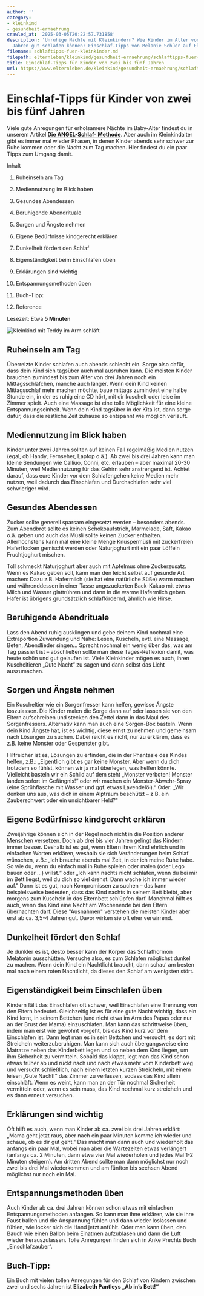 ```yaml
---
author: ''
category:
- kleinkind
- gesundheit-ernaehrung
crawled_at: '2025-03-05T20:22:57.731858'
description: 'Unruhige Nächte mit Kleinkindern? Wie Kinder im Alter von zwei bis fünf
  Jahren gut schlafen können: Einschlaf-Tipps von Melanie Schüer auf ElternLeben.de'
filename: schlaftipps-fuer-kleinkinder.md
filepath: elternleben/kleinkind/gesundheit-ernaehrung/schlaftipps-fuer-kleinkinder.md
title: Einschlaf-Tipps für Kinder von zwei bis fünf Jahren
url: https://www.elternleben.de/kleinkind/gesundheit-ernaehrung/schlaftipps-fuer-kleinkinder/
---
```


#  Einschlaf-Tipps für Kinder von zwei bis fünf Jahren

Viele gute Anregungen für erholsamere Nächte im Baby-Alter findest du in
unserem Artikel **[Die ANGEL-Schlaf-
Methode](https://www.elternleben.de/baby/babyschlaf/baby-schlaeft-unruhig/)**.
Aber auch im Kleinkindalter gibt es immer mal wieder Phasen, in denen Kinder
abends sehr schwer zur Ruhe kommen oder die Nacht zum Tag machen. Hier findest
du ein paar Tipps zum Umgang damit.

Inhalt

1. Ruheinseln am Tag

2. Mediennutzung im Blick haben

3. Gesundes Abendessen

4. Beruhigende Abendrituale

5. Sorgen und Ängste nehmen

6. Eigene Bedürfnisse kindgerecht erklären

7. Dunkelheit fördert den Schlaf

8. Eigenständigkeit beim Einschlafen üben

9. Erklärungen sind wichtig

10. Entspannungsmethoden üben

11. Buch-Tipp:

12. Reference

Lesezeit: Etwa **5 Minuten**

![Kleinkind mit Teddy im Arm
schläft](/fileadmin/_processed_/7/d/csm_Tipps_Einschlaftipps_fu__r_Kleinkinder_ee932c6f7a.jpg)

##  Ruheinseln am Tag

Überreizte Kinder schlafen auch abends schlecht ein. Sorge also dafür, dass
dein Kind sich tagsüber auch mal ausruhen kann. Die meisten Kinder brauchen
zumindest bis zum Alter von drei Jahren noch ein Mittagsschläfchen, manche
auch länger. Wenn dein Kind keinen Mittagsschlaf mehr machen möchte, baue
mittags zumindest eine halbe Stunde ein, in der es ruhig eine CD hört, mit dir
kuschelt oder leise im Zimmer spielt. Auch eine Massage ist eine tolle
Möglichkeit für eine kleine Entspannungseinheit. Wenn dein Kind tagsüber in
der Kita ist, dann sorge dafür, dass die restliche Zeit zuhause so entspannt
wie möglich verläuft.

##  Mediennutzung im Blick haben

Kinder unter zwei Jahren sollten auf keinen Fall regelmäßig Medien nutzen
(egal, ob Handy, Fernseher, Laptop o.ä.). Ab zwei bis drei Jahren kann man
kleine Sendungen wie Calliuo, Conni, etc. erlauben – aber maximal 20-30
Minuten, weil Mediennutzung für das Gehirn sehr anstrengend ist. Achtet
darauf, dass eure Kinder vor dem Schlafengehen keine Medien mehr nutzen, weil
dadurch das Einschlafen und Durchschlafen sehr viel schwieriger wird.

##  Gesundes Abendessen

Zucker sollte generell sparsam eingesetzt werden – besonders abends. Zum
Abendbrot sollte es keinen Schokoaufstrich, Marmelade, Saft, Kakao o.ä. geben
und auch das Müsli sollte keinen Zucker enthalten. Allerhöchstens kann mal
eine kleine Menge Knuspermüsli mit zuckerfreien Haferflocken gemischt werden
oder Naturjoghurt mit ein paar Löffeln Fruchtjoghurt mischen.  
  
Toll schmeckt Naturjoghurt aber auch mit Apfelmus ohne Zuckerzusatz. Wenn es
Kakao geben soll, kann man den leicht selbst auf gesunde Art machen: Dazu z.B.
Hafermilch (sie hat eine natürliche Süße) warm machen und währenddessen in
einer Tasse ungezuckerten Back-Kakao mit etwas Milch und Wasser glattrühren
und dann in die warme Hafermilch geben. Hafer ist übrigens grundsätzlich
schlaffördernd, ähnlich wie Hirse.

##  Beruhigende Abendrituale

Lass den Abend ruhig ausklingen und gebe deinem Kind nochmal eine Extraportion
Zuwendung und Nähe: Lesen, Kuscheln, evtl. eine Massage, Beten, Abendlieder
singen... Sprecht nochmal ein wenig über das, was am Tag passiert ist –
abschließen sollte man diese Tages-Reflexion damit, was heute schön und gut
gelaufen ist. Viele Kleinkinder mögen es auch, ihren Kuscheltieren „Gute
Nacht“ zu sagen und dann selbst das Licht auszumachen.

##  Sorgen und Ängste nehmen

Ein Kuscheltier wie ein Sorgenfresser kann helfen, gewisse Ängste loszulassen.
Die Kinder malen die Sorge dann auf oder lassen sie von den Eltern
aufschreiben und stecken den Zettel dann in das Maul des Sorgenfressers.
Alternativ kann man auch eine Sorgen-Box basteln. Wenn dein Kind Ängste hat,
ist es wichtig, diese ernst zu nehmen und gemeinsam nach Lösungen zu suchen.
Dabei reicht es nicht, nur zu erklären, dass es z.B. keine Monster oder
Gespenster gibt.  
  
Hilfreicher ist es, Lösungen zu erfinden, die in der Phantasie des Kindes
helfen, z.B.: „Eigentlich gibt es gar keine Monster. Aber wenn du dich
trotzdem so fühlst, können wir ja mal überlegen, was helfen könnte. Vielleicht
basteln wir ein Schild auf dem steht „Monster verboten! Monster landen sofort
im Gefängnis!“ oder wir machen ein Monster-Abwehr-Spray (eine Sprühflasche mit
Wasser und ggf. etwas Lavendelöl).“ Oder: „Wir denken uns aus, was dich in
einem Alptraum beschützt – z.B. ein Zauberschwert oder ein unsichtbarer Held?"

##  Eigene Bedürfnisse kindgerecht erklären

Zweijährige können sich in der Regel noch nicht in die Position anderer
Menschen versetzen. Doch ab drei bis vier Jahren gelingt das Kindern immer
besser. Deshalb ist es gut, wenn Eltern ihrem Kind ehrlich und in einfachen
Worten erklären, weshalb sie sich Veränderungen beim Schlaf wünschen, z.B.:
„Ich brauche abends mal Zeit, in der ich meine Ruhe habe. So wie du, wenn du
einfach mal in Ruhe spielen oder malen (oder Lego bauen oder ...) willst.“
oder „Ich kann nachts nicht schlafen, wenn du bei mir im Bett liegst, weil du
dich so viel drehst. Dann wache ich immer wieder auf." Dann ist es gut, nach
Kompromissen zu suchen – das kann beispielsweise bedeuten, dass das Kind
nachts in seinem Bett bleibt, aber morgens zum Kuscheln in das Elternbett
schlüpfen darf. Manchmal hilft es auch, wenn das Kind eine Nacht am Wochenende
bei den Eltern übernachten darf. Diese "Ausnahmen" verstehen die meisten
Kinder aber erst ab ca. 3,5-4 Jahren gut. Davor wirken sie oft eher
verwirrend.

##  Dunkelheit fördert den Schlaf

Je dunkler es ist, desto besser kann der Körper das Schlafhormon Melatonin
ausschütten. Versuche also, es zum Schlafen möglichst dunkel zu machen. Wenn
dein Kind ein Nachtlicht braucht, dann schau‘ am besten mal nach einem roten
Nachtlicht, da dieses den Schlaf am wenigsten stört.

##  Eigenständigkeit beim Einschlafen üben

Kindern fällt das Einschlafen oft schwer, weil Einschlafen eine Trennung von
den Eltern bedeutet. Gleichzeitig ist es für eine gute Nacht wichtig, dass ein
Kind lernt, in seinem Bettchen (und nicht etwa im Arm des Papas oder nur an
der Brust der Mama) einzuschlafen. Man kann das schrittweise üben, indem man
erst wie gewohnt vorgeht, bis das Kind kurz vor dem Einschlafen ist. Dann legt
man es in sein Bettchen und versucht, es dort mit Streicheln
weiterzuberuhigen. Man kann sich auch übergangsweise eine Matratze neben das
Kinderbett legen und so neben dem Kind liegen, um ihm Sicherheit zu
vermitteln. Sobald das klappt, legt man das Kind schon etwas früher ab und
rückt nach und nach etwas mehr vom Kinderbett weg und versucht schließlich,
nach einem letzten kurzen Streicheln, mit einem leisen „Gute Nacht!“ das
Zimmer zu verlassen, sodass das Kind allein einschläft. Wenn es weint, kann
man an der Tür nochmal Sicherheit vermitteln oder, wenn es sein muss, das Kind
nochmal kurz streicheln und es dann erneut versuchen.

##  Erklärungen sind wichtig

Oft hilft es auch, wenn man Kinder ab ca. zwei bis drei Jahren erklärt: „Mama
geht jetzt raus, aber nach ein paar Minuten komme ich wieder und schaue, ob es
dir gut geht." Das macht man dann auch und wiederholt das anfangs ein paar
Mal, wobei man aber die Wartezeiten etwas verlängert (anfangs ca. 2 Minuten,
dann etwa vier Mal wiederholen und jedes Mal 1-2 Minuten steigern). Am dritten
Abend sollte man dann möglichst nur noch zwei bis drei Mal wiederkommen und am
fünften bis sechsen Abend möglichst nur noch ein Mal.

##  Entspannungsmethoden üben

Auch Kinder ab ca. drei Jahren können schon etwas mit einfachen
Entspannungsmethoden anfangen. So kann man ihne erklären, wie sie ihre Faust
ballen und die Anspannung fühlen und dann wieder loslassen und fühlen, wie
locker sich die Hand jetzt anfühlt. Oder man kann üben, den Bauch wie einen
Ballon beim Einatmen aufzublasen und dann die Luft wieder herauszulassen.
Tolle Anregungen finden sich in Anke Prechts Buch „Einschlafzauber“.

##  Buch-Tipp:

Ein Buch mit vielen tollen Anregungen für den Schlaf von Kindern zwischen zwei
und sechs Jahren ist **Elizabeth Pantleys „Ab in’s Bett!“**

